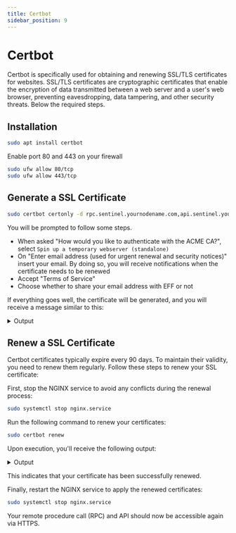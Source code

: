 ```yaml
---
title: Certbot
sidebar_position: 9
---
```


# Certbot

Certbot is specifically used for obtaining and renewing SSL/TLS certificates for websites. SSL/TLS certificates are cryptographic certificates that enable the encryption of data transmitted between a web server and a user's web browser, preventing eavesdropping, data tampering, and other security threats. Below the required steps.

## Installation

```bash
sudo apt install certbot
```

Enable port 80 and 443 on your firewall

```bash
sudo ufw allow 80/tcp
sudo ufw allow 443/tcp
```

## Generate a SSL Certificate

```bash
sudo certbot certonly -d rpc.sentinel.yournodename.com,api.sentinel.yournodename.com
```

You will be prompted to follow some steps.
- When asked "How would you like to authenticate with the ACME CA?", select `Spin up a temporary webserver (standalone)`
- On "Enter email address (used for urgent renewal and security notices)" insert your email. By doing so, you will receive notifications when the certificate needs to be renewed
- Accept "Terms of Service"
- Choose whether to share your email address with EFF or not

If everything goes well, the certificate will be generated, and you will receive a message similar to this:

<details>
<summary>Output</summary>
<p>

```bash
Congratulations! Your certificate and chain have been saved at:
/etc/letsencrypt/live/rpc.sentinel.yournodename.com/fullchain.pem
Your key file has been saved at:
/etc/letsencrypt/live/rpc.sentinel.yournodename.com/privkey.pem
Your certificate will expire on EXPIRATION DATE. To obtain a new or
tweaked version of this certificate in the future, simply run
certbot again. To non-interactively renew *all* of your
certificates, run "certbot renew"
```

</p>
</details>

## Renew a SSL Certificate

Certbot certificates typically expire every 90 days. To maintain their validity, you need to renew them regularly. Follow these steps to renew your SSL certificate:

First, stop the NGINX service to avoid any conflicts during the renewal process:

```bash
sudo systemctl stop nginx.service
```

Run the following command to renew your certificates:

```bash
sudo certbot renew
```

Upon execution, you'll receive the following output:

<details>
<summary>Output</summary>
<p>

```bash
Saving debug log to /var/log/letsencrypt/letsencrypt.log

- - - - - - - - - - - - - - - - - - - - - - - - - - - - - - - - - - - - - - - -
Processing /etc/letsencrypt/renewal/rpc.sentinel.yournodename.com.conf
- - - - - - - - - - - - - - - - - - - - - - - - - - - - - - - - - - - - - - - -
Renewing an existing certificate for rpc.sentinel.yournodename.com and api.sentinel.yournodename.com

- - - - - - - - - - - - - - - - - - - - - - - - - - - - - - - - - - - - - - - -
Congratulations, all renewals succeeded: 
  /etc/letsencrypt/live/rpc.sentinel.yournodename.com/fullchain.pem (success)
- - - - - - - - - - - - - - - - - - - - - - - - - - - - - - - - - - - - - - - -
```

</p>
</details>

This indicates that your certificate has been successfully renewed.

Finally, restart the NGINX service to apply the renewed certificates:

```bash
sudo systemctl stop nginx.service
```

Your remote procedure call (RPC) and API should now be accessible again via HTTPS.